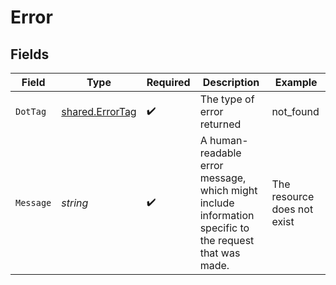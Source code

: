# Error


## Fields

| Field                                                                                                   | Type                                                                                                    | Required                                                                                                | Description                                                                                             | Example                                                                                                 |
| ------------------------------------------------------------------------------------------------------- | ------------------------------------------------------------------------------------------------------- | ------------------------------------------------------------------------------------------------------- | ------------------------------------------------------------------------------------------------------- | ------------------------------------------------------------------------------------------------------- |
| `DotTag`                                                                                                | [shared.ErrorTag](../../../pkg/models/shared/errortag.md)                                               | :heavy_check_mark:                                                                                      | The type of error returned                                                                              | not_found                                                                                               |
| `Message`                                                                                               | *string*                                                                                                | :heavy_check_mark:                                                                                      | A human-readable error message, which might include information specific to<br/>the request that was made.<br/> | The resource does not exist                                                                             |